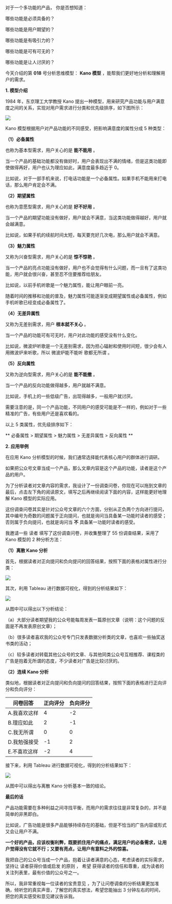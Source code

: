对于一个多功能的产品，  你是否想知道：

哪些功能是必须具备的？  

哪些功能是用户期望的？  

哪些功能是有吸引力的？  

哪些功能是可有可无的？

哪些功能是让人讨厌的？

今天介绍的第 **018** 号分析思维模型： **Kano 模型** ，能帮我们更好地分析和理解用户的需求。

**1\. 模型介绍**

1984 年，东京理工大学教授 Kano 提出一种模型，用来研究产品功能与用户满意度之间的关系，实现对用户需求进行分类和优先级排序，如下图所示：

![](https://mmbiz.qpic.cn/mmbiz_png/giaycic3UNwo1SgVDcyZVhb8m9ZicNpyU0icNowv5CicoudswZgXkvl4njsCjkWNCze43BZRhCUXtibkEVzJoSvWkfzg/640?wx_fmt=png)

Kano 模型根据用户对产品功能的不同感受，把影响满意度的属性分成 5 种类型：

**（1）必备属性**

也称为基本型需求，用户关心的是 **能不能用** 。

当一个产品的基础功能都没有做好时，用户会表现出不满的情绪，但是这类功能即使做得再好，用户也认为理应如此，满意度最多趋近于 0。

比如说，对于一部手机来说，打电话功能是一个必备属性。如果手机不能用来打电话，那么用户肯定会不满。

**（2）期望属性**

也称为意愿型需求，用户关心的是 **好不好用** 。

当一个产品的期望功能没有做好，用户就会不满意，当这类功能做得越好，用户就会越满意。

比如说，如果手机的续航时间太短，每天要充好几次电，那么用户就会不满意。

**（3）魅力属性**

又称为兴奋型需求，用户关心的是 **惊不惊艳** 。

当一个产品的亮点功能没有做好，用户也不会觉得有什么问题，而一旦有了这类功能，用户就会很兴奋，甚至忍不住要推荐给朋友。

比如说，以前手机听歌是一个魅力属性，能让用户眼前一亮。

随着时间的推移和功能的普及，魅力属性可能逐渐变成期望属性或必备属性，例如手机听歌已经变成必备属性了。

**（4）无差异属性**

又称为无差别需求，用户 **根本就不关心** 。

当一个产品的功能可有可无时，用户对此功能的感受没有什么变化。

比如说，微波炉听歌是一个无差别需求，因为担心辐射和使用时间短，很少会有人用微波炉来听歌，所以  微波炉能不能听  歌都无所谓  。

**（5）反向属性**

又称为逆向型需求，用户关心的是 **能不能撤** 。

当一个产品的反向功能做得越多，用户就越不满意。

比如说，手机上的一些低级广告，出现得越多，一般用户就讨厌。

需要注意的是，同一个产品功能，不同用户的感受可能是不一样的，例如对于一些精准的广告，有些用户还是喜欢看的。

以上 5 类属性，优先级排序如下：

** 必备属性 > 期望属性 > 魅力属性 > 无差异属性 > 反向属性  **  

**2\. 应用举例**

在应用 Kano 分析模型的时候，我们通常选择能代表核心用户的群体进行调研。

如果把公众号文章当成一个产品，那么文章内容是这个产品的功能，读者是这个产品的用户。

为了分析读者对文章内容的需求，我设计了一份调查问卷，你现在可以拖到文章的最后，点击左下角的阅读原文，填写之后再继续阅读下面的内容，这样能更好地理解 Kano
模型的实际应用。

这份调查问卷其实是针对公众号文章的六个方面，分别从正负两个方向进行提问，其中编号为奇数的问题属于正向提问，也就是询问当具备某一功能时读者的感受；否则属于负向提问，也就是询问当
**不** 具备某一功能时读者的感受。

我邀请一些  读者  填写了这份调查问卷，并收集整理了 55 份调查结果，采用了 Kano 模型的 2 种分析方法：

**（1）离散 Kano 分析**

首先，根据读者对正向提问和负向提问的回答结果，按照下面的表格对属性进行分类：

![](https://mmbiz.qpic.cn/mmbiz_png/giaycic3UNwo3v9zI1qzgAjZ4c5MMo4mCcUElODeicxXuSzL5lib5KicSJ9m1rWlbSZZ3TO2WkVVLhgltL6SIJs5aNw/640?wx_fmt=png)

其次，利用 Tableau 进行数据可视化，得到的分析结果如下：

![](https://mmbiz.qpic.cn/mmbiz_jpg/giaycic3UNwo3v9zI1qzgAjZ4c5MMo4mCcu7mWWazG65xxZgnAF9Nf9eseKM45N1aMBic947VRUyAuEDM6BUbKYSQ/640?wx_fmt=jpeg)

从图中可以得出以下分析结论：

（a）大部分读者期望我的公众号能每周发表一篇原创文章（说明：这个问题的反面是不再发表原创文章）；

（b）很多读者喜欢我的公众号专门只发表数据分析类的文章，也喜欢一些抽奖送书类的活动；

（c）较多读者对转载其他公众号的文章、与其他同类公众号互相推荐、课程类的广告是抱着无所谓的态度，不少读者对广告是比较讨厌的。

**（2）连续 Kano 分析**

类似地，根据读者对正向提问和负向提问的回答结果，按照下面的表格进行正向评分和负向评分：

**问卷回答** |  **正向评分** |  **负向评分**  
---|---|---  
A.我喜欢这样  |  4  |  -2  
B.理应如此  |  2  |  -1  
C.我无所谓  |  0  |  0  
D.我勉强接受  |  -1  |  2  
E.不喜欢这样  |  -2  |  4  
  
接下来，利用 Tableau 进行数据可视化，得到的分析结果如下：

![](https://mmbiz.qpic.cn/mmbiz_jpg/giaycic3UNwo3v9zI1qzgAjZ4c5MMo4mCciaepCRG7QsliahK7MMyBN9LWvXplHjuic6XZqWooGZLTbBfhQ30aorAvg/640?wx_fmt=jpeg)

从图中可以得出与离散 Kano 分析基本一致的结论。

**最后的话**

产品功能需要在多种利益之间寻找平衡，而用户的需求往往是非常复杂的，并不是简单的非黑即白。

比如说，广告功能是很多产品能够持续存在的基础，但是不恰当的广告内容或形式又会让用户不满。

**一个好的产品，应该权衡利弊，既要抓住用户的痛点，满足用户的必备需求，让用户觉得没有它就不行；又要有亮点，让用户有意料之外的惊喜。**

我把自己的公众号当成一个产品，抱着让读者满意的心态，考虑读者的实际需求，坚持让  读者获得价值或启发  的原则  ，  希望
获得读者的信任和尊重，成为读者的关注列表里，最有价值的公众号之一。

所以，我非常重视每一位读者的宝贵意见  ，为了让问卷调查的分析结果更加准确，倾听您的真实声音，了解您的真实想法，希望您能抽出 3
分钟左右的时间，把您的真实感受和意见建议告诉我。